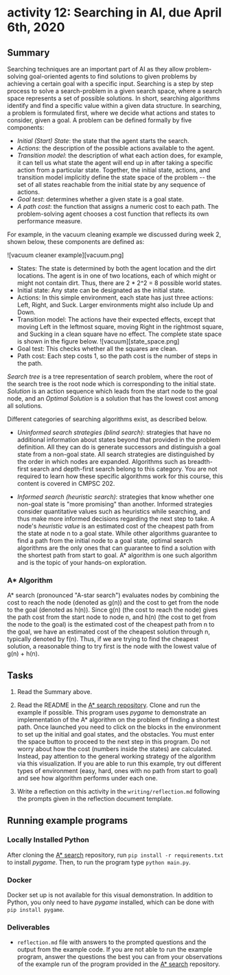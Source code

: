 # activity 12: Searching in AI, due April 6th, 2020

## Summary

Searching techniques are an important part of AI as they allow problem-solving goal-oriented agents to find solutions to given problems by achieving a certain goal with a specific input.
Searching is a step by step process to solve a search-problem in a given search space, where a search space represents a set of possible solutions.
In short, searching algorithms identify and find a specific value within a given data structure.
In searching, a problem is formulated first, where we decide what actions and states to consider, given a goal.
A problem can be defined formally by five components:

- _Initial (Start) State_: the state that the agent starts the search.
- _Actions_:  the description of the possible actions available to the agent.
- _Transition model_: the description of what each action does, for example,
it can tell us what state the agent will end up in after taking a specific action from
a particular state. Together, the initial state, actions, and transition model implicitly define the state space
of the problem -- the set of all states reachable from the initial state by any sequence of actions.
- _Goal test_: determines whether a given state is a goal state.
- _A path cost_: the function that assigns a numeric cost to each path. The problem-solving
agent chooses a cost function that reflects its own performance measure.

For example, in the vacuum cleaning example we discussed during week 2, shown below,
these components are defined as:

![vacuum cleaner example][vacuum.png]

- States: The state is determined by both the agent location and the dirt locations. The
agent is in one of two locations, each of which might or might not contain dirt. Thus,
there are 2 * 2^2 = 8 possible world states.
- Initial state: Any state can be designated as the initial state.
- Actions: In this simple environment, each state has just three actions: Left, Right, and
Suck. Larger environments might also include Up and Down.
- Transition model: The actions have their expected effects, except that moving Left in
the leftmost square, moving Right in the rightmost square, and Sucking in a clean square
have no effect. The complete state space is shown in the figure below.
![vacuum][state_space.png]
- Goal test: This checks whether all the squares are clean.
- Path cost: Each step costs 1, so the path cost is the number of steps in the path.

_Search tree_ is a tree representation of search problem, where the root of the search tree is the root node which is corresponding to the initial state.
_Solution_ is an action sequence which leads from the start node to the goal node, and an _Optimal Solution_ is a solution that has the lowest cost among all solutions.

Different categories of searching algorithms exist, as described below.

- _Uninformed search strategies (blind search)_:  strategies that have no additional  information about states beyond that provided in the problem definition. All they can do is
generate successors and distinguish a goal state from a non-goal state. All search strategies
are distinguished by the order in which nodes are expanded. Algorithms such as breadth-first search and depth-first search belong to this category. 
You are not required to learn how these specific algorithms work for this course, this content is covered in CMPSC 202.

- _Informed search (heuristic search)_:  strategies that know whether one non-goal state is "more promising" than another.
Informed strategies consider quantitative values such as heuristics while searching, and thus make more informed decisions regarding the next step to take.
A node's _heuristic value_ is an estimated cost of the cheapest path from the state at node n to a goal state.
While other algorithms guarantee to find a path from the initial node to a goal state, optimal search algorithms are the only ones that can guarantee to find a solution with the shortest path from start to goal. A* algorithm is one such algorithm and is the topic of your hands-on exploration.

### A* Algorithm
A* search (pronounced "A-star search") evaluates nodes by combining the cost to reach the node (denoted as g(n)) and the cost
to get from the node to the goal (denoted as h(n)).
Since g(n) (the cost to reach the node) gives the path cost from the start node to node n, and h(n)
(the cost to get from the node to the goal) is the estimated cost
of the cheapest path from n to the goal, we have an estimated cost of the cheapest solution through n, typically denoted by f(n).
Thus, if we are trying to find the cheapest solution, a reasonable thing to try first is the
node with the lowest value of g(n) + h(n).

## Tasks

1. Read the Summary above.

2. Read the README in the [A* search repository](https://github.com/LogicJake/A-star-search). Clone and run the example if possible.
This program uses _pygame_ to demonstrate an implementation of the A* algorithm on the problem of finding
a shortest path. Once launched you need to click on the blocks in the environment to set up the initial and goal states,
and the obstacles. You must enter the space button to proceed to the next step in this program.
Do not worry about how the cost (numbers inside the states) are calculated. Instead, pay attention
to the general working strategy of the algorithm via this visualization. If you are able to run this example,
try out different types of environment (easy, hard, ones with no path from start to goal) and see how
algorithm performs under each one.

3. Write a reflection on this activity in the `writing/reflection.md` following the prompts given in the reflection document template.

## Running example programs

### Locally Installed Python

After cloning the [A* search](https://github.com/LogicJake/A-star-search) repository, run `pip install -r requirements.txt` to install _pygame_. Then, to run the program type `python main.py`.

### Docker

Docker set up is not available for this visual demonstration. In addition to Python, you only need to have
_pygame_ installed, which can be done with `pip install pygame`.

### Deliverables

- `reflection.md` file with answers to the prompted questions and the output from the example code. If you are not able to run the example program, answer the questions the best you can from your observations of the example run of the program provided in the [A* search](https://github.com/LogicJake/A-star-search) repository.
